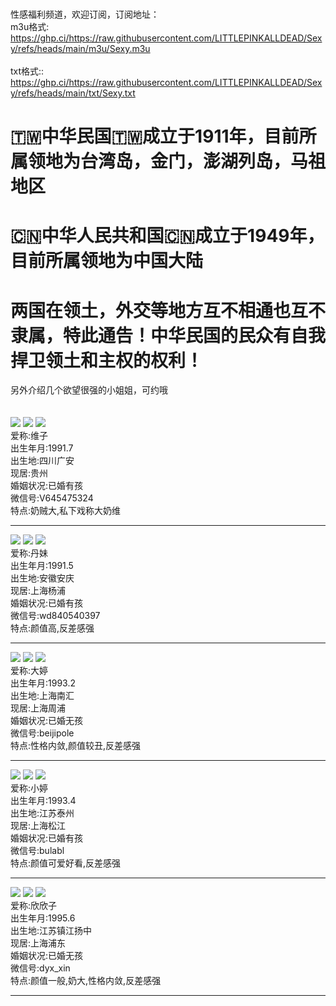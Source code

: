 <br>性感福利频道，欢迎订阅，订阅地址：
<br>m3u格式:</br>https://ghp.ci/https://raw.githubusercontent.com/LITTLEPINKALLDEAD/Sexy/refs/heads/main/m3u/Sexy.m3u</br>
<br>txt格式::</br>https://ghp.ci/https://raw.githubusercontent.com/LITTLEPINKALLDEAD/Sexy/refs/heads/main/txt/Sexy.txt</br>

# 🇹🇼中华民国🇹🇼成立于1911年，目前所属领地为台湾岛，金门，澎湖列岛，马祖地区
# 🇨🇳中华人民共和国🇨🇳成立于1949年，目前所属领地为中国大陆
# 两国在领土，外交等地方互不相通也互不隶属，特此通告！中华民国的民众有自我捍卫领土和主权的权利！

另外介绍几个欲望很强的小姐姐，可约哦</br></br></br>
<img src=https://github.com/LITTLEPINKALLDEAD/Sexy/blob/main/Images/%E5%A4%A7%E5%A5%B6%E7%BB%B4/vv%20(5).png />
<img src=https://github.com/LITTLEPINKALLDEAD/Sexy/blob/main/Images/%E5%A4%A7%E5%A5%B6%E7%BB%B4/jh-55-RUN1-1680091779376-dreamtime.png />
<img src=https://github.com/LITTLEPINKALLDEAD/Sexy/blob/main/Images/%E5%A4%A7%E5%A5%B6%E7%BB%B4/jh-85-RUN1-1680091479198-dreamtime.png />
<br>爱称:维子
<br>出生年月:1991.7
<br>出生地:四川广安
<br>现居:贵州
<br>婚姻状况:已婚有孩
<br>微信号:V645475324
<br>特点:奶贼大,私下戏称大奶维</br>

------------------------------------------------------------------------------------------------------------------------
<img src=https://github.com/LITTLEPINKALLDEAD/Sexy/blob/main/Images/%E4%B8%B9%E5%A6%B9/dm%20(1).png />
<img src=https://github.com/LITTLEPINKALLDEAD/Sexy/blob/main/Images/%E4%B8%B9%E5%A6%B9/psb-7-RUN1-1680088563174-dreamtime.png />
<img src=https://github.com/LITTLEPINKALLDEAD/Sexy/blob/main/Images/%E4%B8%B9%E5%A6%B9/dm%20(5).png />
<br>爱称:丹妹
<br>出生年月:1991.5
<br>出生地:安徽安庆
<br>现居:上海杨浦
<br>婚姻状况:已婚有孩
<br>微信号:wd840540397
<br>特点:颜值高,反差感强</br>

------------------------------------------------------------------------------------------------------------------------
<img src=https://github.com/LITTLEPINKALLDEAD/Sexy/blob/main/Images/mt/mt.jpg />
<img src=https://github.com/LITTLEPINKALLDEAD/Sexy/blob/main/Images/mt/mt%20(3).png />
<img src=https://github.com/LITTLEPINKALLDEAD/Sexy/blob/main/Images/mt/mt-20240220073521-RUN1-1708386066491-dreamtime.png />
<br>爱称:大婷
<br>出生年月:1993.2
<br>出生地:上海南汇
<br>现居:上海周浦
<br>婚姻状况:已婚无孩
<br>微信号:beijipole
<br>特点:性格内敛,颜值较丑,反差感强</br>

------------------------------------------------------------------------------------------------------------------------
<img src=https://github.com/LITTLEPINKALLDEAD/Sexy/blob/main/Images/tt/tt%20(4).png />
<img src=https://github.com/LITTLEPINKALLDEAD/Sexy/blob/main/Images/tt/tt-39-RUN1-1680093160200-dreamtime.png />
<img src=https://github.com/LITTLEPINKALLDEAD/Sexy/blob/main/Images/tt/tt8.png />
<br>爱称:小婷
<br>出生年月:1993.4
<br>出生地:江苏泰州
<br>现居:上海松江
<br>婚姻状况:已婚有孩
<br>微信号:bulabl
<br>特点:颜值可爱好看,反差感强</br>

------------------------------------------------------------------------------------------------------------------------
<img src=https://github.com/LITTLEPINKALLDEAD/Sexy/blob/main/Images/twinkle/twinkle_1.jpg />
<img src=https://github.com/LITTLEPINKALLDEAD/Sexy/blob/main/Images/twinkle/twinkle_2.jpg />
<img src=https://github.com/LITTLEPINKALLDEAD/Sexy/blob/main/Images/twinkle/twinkle_6.jpg />
<br>爱称:欣欣子
<br>出生年月:1995.6
<br>出生地:江苏镇江扬中
<br>现居:上海浦东
<br>婚姻状况:已婚无孩
<br>微信号:dyx_xin
<br>特点:颜值一般,奶大,性格内敛,反差感强</br>

------------------------------------------------------------------------------------------------------------------------


